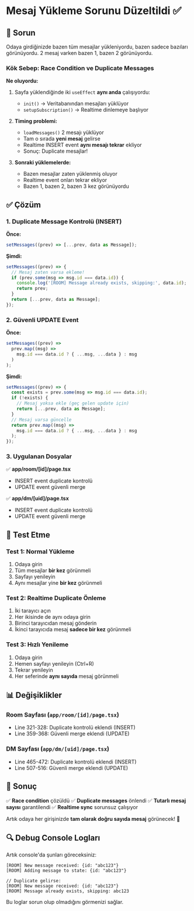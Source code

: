 # Mesaj Yükleme Sorunu Düzeltildi ✅

## 🐛 Sorun

Odaya girdiğinizde bazen tüm mesajlar yükleniyordu, bazen sadece bazıları görünüyordu. 2 mesaj varken bazen 1, bazen 2 görünüyordu.

### Kök Sebep: Race Condition ve Duplicate Messages

**Ne oluyordu:**
1. Sayfa yüklendiğinde iki `useEffect` **aynı anda** çalışıyordu:
   - `init()` → Veritabanından mesajları yüklüyor
   - `setupSubscription()` → Realtime dinlemeye başlıyor

2. **Timing problemi:**
   - `loadMessages()` 2 mesajı yüklüyor
   - Tam o sırada **yeni mesaj** gelirse
   - Realtime INSERT event **aynı mesajı tekrar** ekliyor
   - Sonuç: Duplicate mesajlar!

3. **Sonraki yüklemelerde:**
   - Bazen mesajlar zaten yüklenmiş oluyor
   - Realtime event onları tekrar ekliyor
   - Bazen 1, bazen 2, bazen 3 kez görünüyordu

## ✅ Çözüm

### 1. Duplicate Message Kontrolü (INSERT)

**Önce:**
```typescript
setMessages((prev) => [...prev, data as Message]);
```

**Şimdi:**
```typescript
setMessages((prev) => {
  // Mesaj zaten varsa ekleme!
  if (prev.some(msg => msg.id === data.id)) {
    console.log('[ROOM] Message already exists, skipping:', data.id);
    return prev;
  }
  return [...prev, data as Message];
});
```

### 2. Güvenli UPDATE Event

**Önce:**
```typescript
setMessages((prev) =>
  prev.map((msg) =>
    msg.id === data.id ? { ...msg, ...data } : msg
  )
);
```

**Şimdi:**
```typescript
setMessages((prev) => {
  const exists = prev.some(msg => msg.id === data.id);
  if (!exists) {
    // Mesaj yoksa ekle (geç gelen update için)
    return [...prev, data as Message];
  }
  // Mesaj varsa güncelle
  return prev.map((msg) =>
    msg.id === data.id ? { ...msg, ...data } : msg
  );
});
```

### 3. Uygulanan Dosyalar

✅ **app/room/[id]/page.tsx**
- INSERT event duplicate kontrolü
- UPDATE event güvenli merge

✅ **app/dm/[uid]/page.tsx**
- INSERT event duplicate kontrolü
- UPDATE event güvenli merge

## 🧪 Test Etme

### Test 1: Normal Yükleme
1. Odaya girin
2. Tüm mesajlar **bir kez** görünmeli
3. Sayfayı yenileyin
4. Aynı mesajlar yine **bir kez** görünmeli

### Test 2: Realtime Duplicate Önleme
1. İki tarayıcı açın
2. Her ikisinde de aynı odaya girin
3. Birinci tarayıcıdan mesaj gönderin
4. İkinci tarayıcıda mesaj **sadece bir kez** görünmeli

### Test 3: Hızlı Yenileme
1. Odaya girin
2. Hemen sayfayı yenileyin (Ctrl+R)
3. Tekrar yenileyin
4. Her seferinde **aynı sayıda** mesaj görünmeli

## 📊 Değişiklikler

### Room Sayfası (`app/room/[id]/page.tsx`)
- Line 321-328: Duplicate kontrolü eklendi (INSERT)
- Line 359-368: Güvenli merge eklendi (UPDATE)

### DM Sayfası (`app/dm/[uid]/page.tsx`)
- Line 465-472: Duplicate kontrolü eklendi (INSERT)
- Line 507-516: Güvenli merge eklendi (UPDATE)

## 🎯 Sonuç

✅ **Race condition** çözüldü
✅ **Duplicate messages** önlendi
✅ **Tutarlı mesaj sayısı** garantilendi
✅ **Realtime sync** sorunsuz çalışıyor

Artık odaya her girişinizde **tam olarak doğru sayıda mesaj** görünecek! 🚀

## 🔍 Debug Console Logları

Artık console'da şunları göreceksiniz:

```
[ROOM] New message received: {id: "abc123"}
[ROOM] Adding message to state: {id: "abc123"}

// Duplicate gelirse:
[ROOM] New message received: {id: "abc123"}
[ROOM] Message already exists, skipping: abc123
```

Bu loglar sorun olup olmadığını görmenizi sağlar.





